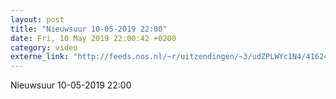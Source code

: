 ```yaml
---
layout: post
title: "Nieuwsuur 10-05-2019 22:00"
date: Fri, 10 May 2019 22:00:42 +0200
category: video
externe_link: "http://feeds.nos.nl/~r/uitzendingen/~3/udZPLWYc1N4/41624"
---
```


Nieuwsuur 10-05-2019 22:00<img src="http://feeds.feedburner.com/~r/uitzendingen/~4/udZPLWYc1N4" height="1" width="1" alt=""/>
